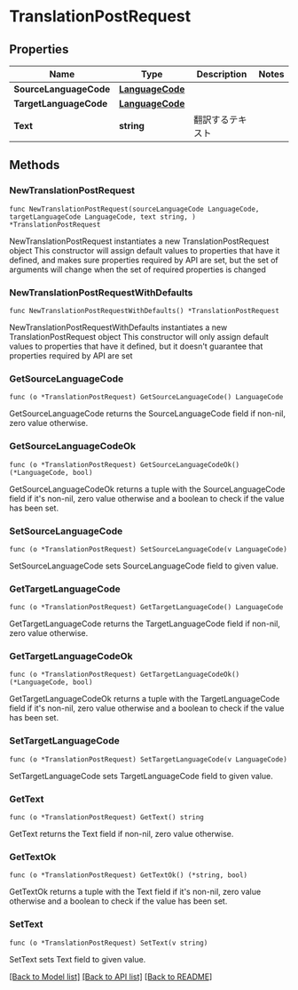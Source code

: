 # TranslationPostRequest

## Properties

Name | Type | Description | Notes
------------ | ------------- | ------------- | -------------
**SourceLanguageCode** | [**LanguageCode**](LanguageCode.md) |  | 
**TargetLanguageCode** | [**LanguageCode**](LanguageCode.md) |  | 
**Text** | **string** | 翻訳するテキスト | 

## Methods

### NewTranslationPostRequest

`func NewTranslationPostRequest(sourceLanguageCode LanguageCode, targetLanguageCode LanguageCode, text string, ) *TranslationPostRequest`

NewTranslationPostRequest instantiates a new TranslationPostRequest object
This constructor will assign default values to properties that have it defined,
and makes sure properties required by API are set, but the set of arguments
will change when the set of required properties is changed

### NewTranslationPostRequestWithDefaults

`func NewTranslationPostRequestWithDefaults() *TranslationPostRequest`

NewTranslationPostRequestWithDefaults instantiates a new TranslationPostRequest object
This constructor will only assign default values to properties that have it defined,
but it doesn't guarantee that properties required by API are set

### GetSourceLanguageCode

`func (o *TranslationPostRequest) GetSourceLanguageCode() LanguageCode`

GetSourceLanguageCode returns the SourceLanguageCode field if non-nil, zero value otherwise.

### GetSourceLanguageCodeOk

`func (o *TranslationPostRequest) GetSourceLanguageCodeOk() (*LanguageCode, bool)`

GetSourceLanguageCodeOk returns a tuple with the SourceLanguageCode field if it's non-nil, zero value otherwise
and a boolean to check if the value has been set.

### SetSourceLanguageCode

`func (o *TranslationPostRequest) SetSourceLanguageCode(v LanguageCode)`

SetSourceLanguageCode sets SourceLanguageCode field to given value.


### GetTargetLanguageCode

`func (o *TranslationPostRequest) GetTargetLanguageCode() LanguageCode`

GetTargetLanguageCode returns the TargetLanguageCode field if non-nil, zero value otherwise.

### GetTargetLanguageCodeOk

`func (o *TranslationPostRequest) GetTargetLanguageCodeOk() (*LanguageCode, bool)`

GetTargetLanguageCodeOk returns a tuple with the TargetLanguageCode field if it's non-nil, zero value otherwise
and a boolean to check if the value has been set.

### SetTargetLanguageCode

`func (o *TranslationPostRequest) SetTargetLanguageCode(v LanguageCode)`

SetTargetLanguageCode sets TargetLanguageCode field to given value.


### GetText

`func (o *TranslationPostRequest) GetText() string`

GetText returns the Text field if non-nil, zero value otherwise.

### GetTextOk

`func (o *TranslationPostRequest) GetTextOk() (*string, bool)`

GetTextOk returns a tuple with the Text field if it's non-nil, zero value otherwise
and a boolean to check if the value has been set.

### SetText

`func (o *TranslationPostRequest) SetText(v string)`

SetText sets Text field to given value.



[[Back to Model list]](../README.md#documentation-for-models) [[Back to API list]](../README.md#documentation-for-api-endpoints) [[Back to README]](../README.md)


